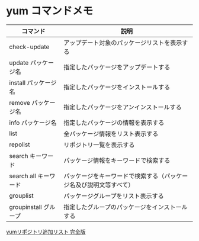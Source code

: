 # yum コマンドメモ

| コマンド              | 説明                                                         |
| --------------------- | ------------------------------------------------------------ |
| check-update          | アップデート対象のパッケージリストを表示する                 |
| update パッケージ名   | 指定したパッケージをアップデートする                         |
| install パッケージ名  | 指定したパッケージをインストールする                         |
| remove パッケージ名   | 指定したパッケージをアンインストールする                     |
| info パッケージ名     | 指定したパッケージの情報を表示する                           |
| list                  | 全パッケージ情報をリスト表示する                             |
| repolist              | リポジトリ一覧を表示する                                     |
| search キーワード     | パッケージ情報をキーワードで検索する                         |
| search all キーワード | パッケージをキーワードで検索する（パッケージ名及び説明文等すべて） |
| grouplist             | パッケージグループをリスト表示する                           |
| groupinstall グループ | 指定したグループのパッケージをインストールする               |

[yumリポジトリ追加リスト 完全版](https://qiita.com/bezeklik/items/9766003c19f9664602fe)
